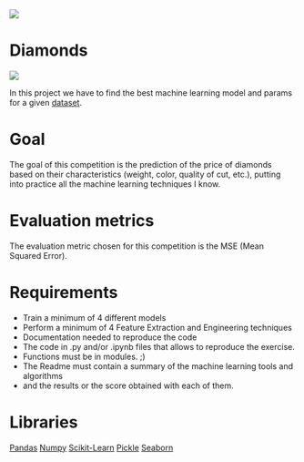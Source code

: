 <img src="https://raw.githubusercontent.com/Ironhack-Data-Madrid-Marzo-2021/W7-Kaggle_competition/master/images/PORTADA.jpg">

# Diamonds

<img src="https://www.gifimage.net/wp-content/uploads/2017/10/diamante-gif-5.gif">

In this project we have to find the best machine learning model and params for a given [dataset](https://www.kaggle.com/c/diamonds-datamad0321).

# Goal

The goal of this competition is the prediction of the price of diamonds based on their characteristics (weight, color, quality of cut, etc.), putting into practice all the machine learning techniques I know.

# Evaluation metrics

The evaluation metric chosen for this competition is the MSE (Mean Squared Error).

# Requirements 

* Train a minimum of 4 different models
* Perform a minimum of 4 Feature Extraction and Engineering techniques
* Documentation needed to reproduce the code
* The code in .py and/or .ipynb files that allows to reproduce the exercise.
* Functions must be in modules. ;)
* The Readme must contain a summary of the machine learning tools and algorithms
* and the results or the score obtained with each of them.

# Libraries

[Pandas](https://pandas.pydata.org/docs/)
[Numpy](https://numpy.org/doc/)
[Scikit-Learn](https://scikit-learn.org/stable/)
[Pickle](https://docs.python.org/3/library/pickle.html)
[Seaborn](https://seaborn.pydata.org/)
